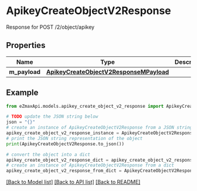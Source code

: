 # ApikeyCreateObjectV2Response

Response for POST /2/object/apikey

## Properties

Name | Type | Description | Notes
------------ | ------------- | ------------- | -------------
**m_payload** | [**ApikeyCreateObjectV2ResponseMPayload**](ApikeyCreateObjectV2ResponseMPayload.md) |  | 

## Example

```python
from eZmaxApi.models.apikey_create_object_v2_response import ApikeyCreateObjectV2Response

# TODO update the JSON string below
json = "{}"
# create an instance of ApikeyCreateObjectV2Response from a JSON string
apikey_create_object_v2_response_instance = ApikeyCreateObjectV2Response.from_json(json)
# print the JSON string representation of the object
print(ApikeyCreateObjectV2Response.to_json())

# convert the object into a dict
apikey_create_object_v2_response_dict = apikey_create_object_v2_response_instance.to_dict()
# create an instance of ApikeyCreateObjectV2Response from a dict
apikey_create_object_v2_response_from_dict = ApikeyCreateObjectV2Response.from_dict(apikey_create_object_v2_response_dict)
```
[[Back to Model list]](../README.md#documentation-for-models) [[Back to API list]](../README.md#documentation-for-api-endpoints) [[Back to README]](../README.md)


